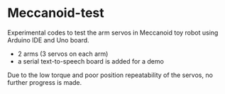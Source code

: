 # Meccanoid-test
Experimental codes to test the arm servos in Meccanoid toy robot using Arduino IDE and Uno board.
* 2 arms (3 servos on each arm)
* a serial text-to-speech board is added for a demo

Due to the low torque and poor position repeatability of the servos, no further progress is made.

